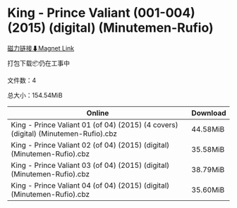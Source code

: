 # King - Prince Valiant (001-004) (2015) (digital) (Minutemen-Rufio)

[磁力链接⬇Magnet Link](magnet:?xt=urn:btih:cace3a20f4245bba2e88be08bcaf778662274d7e&dn=King%20-%20Prince%20Valiant%20%28001-004%29%20%282015%29%20%28digital%29%20%28Minutemen-Rufio%29)

打包下载📦仍在工事中

文件数：4

总大小：154.54MiB

Online | Download
--- | ---
King - Prince Valiant 01 (of 04) (2015) (4 covers) (digital) (Minutemen-Rufio).cbz | 44.58MiB
King - Prince Valiant 02 (of 04) (2015) (digital) (Minutemen-Rufio).cbz | 35.58MiB
King - Prince Valiant 03 (of 04) (2015) (digital) (Minutemen-Rufio).cbz | 38.79MiB
King - Prince Valiant 04 (of 04) (2015) (digital) (Minutemen-Rufio).cbz | 35.60MiB